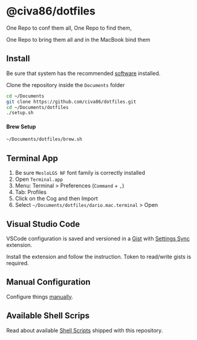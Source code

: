 # @civa86/dotfiles

One Repo to conf them all, One Repo to find them,

One Repo to bring them all and in the MacBook bind them

## Install

Be sure that system has the recommended [software](./docs/SOFTWARE.md) installed.

Clone the repository inside the `Documents` folder

```bash
cd ~/Documents
git clone https://github.com/civa86/dotfiles.git
cd ~/Documents/dotfiles
./setup.sh
```

#### Brew Setup

```bash
~/Documents/dotfiles/brew.sh
```

## Terminal App

1. Be sure `MesloLGS NF` font family is correctly installed
2. Open `Terminal.app`
3. Menu: Terminal > Preferences (`Command` + `,`)
4. Tab: Profiles
5. Click on the Cog and then Import
6. Select `~/Documents/dotfiles/dario.mac.terminal` > Open

## Visual Studio Code

VSCode configuration is saved and versioned in a [Gist](https://gist.github.com/civa86/af53375e96402af0761d967643d8fb6e)
with [Settings Sync](https://marketplace.visualstudio.com/items?itemName=Shan.code-settings-sync) extension.

Install the extension and follow the instruction. Token to read/write gists is required.

## Manual Configuration

Configure things [manually](./docs/MANUAL_CONFIG.md).

## Available Shell Scrips

Read about available [Shell Scripts](./docs/SHELL_SCRIPTS.md) shipped with this repository.
